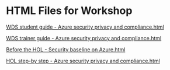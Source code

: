 ﻿# HTML Files for Workshop
[WDS student guide - Azure security privacy and compliance.html](https://cloudworkshop.blob.core.windows.net/azure-security-privacy-compliance/Whiteboard%20design%20session/WDS%20student%20guide%20-%20Azure%20security%20privacy%20and%20compliance.html)

[WDS trainer guide - Azure security privacy and compliance.html](https://cloudworkshop.blob.core.windows.net/azure-security-privacy-compliance/Whiteboard%20design%20session/WDS%20trainer%20guide%20-%20Azure%20security%20privacy%20and%20compliance.html)

[Before the HOL - Security baseline on Azure.html](https://cloudworkshop.blob.core.windows.net/azure-security-privacy-compliance/Hands-on%20lab/Before%20the%20HOL%20-%20Azure%20security,%20privacy%20and%20compliance.html)

[HOL step-by step - Azure security privacy and compliance.html](https://cloudworkshop.blob.core.windows.net/azure-security-privacy-compliance/Hands-on%20lab/HOL%20step-by%20step%20-%20Azure%20security%20privacy%20and%20compliance.html)

